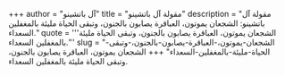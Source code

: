 +++
author = "آل باتشينو"
title = "مقولة آل باتشينو"
description = "مقولة آل باتشينو: الشجعان يموتون، العباقرة يصابون بالجنون، وتبقى الحياة مليئة بالمغفلين السعداء."
quote = '''الشجعان يموتون، العباقرة يصابون بالجنون، وتبقى الحياة مليئة بالمغفلين السعداء.'''
slug = "الشجعان-يموتون،-العباقرة-يصابون-بالجنون،-وتبقى-الحياة-مليئة-بالمغفلين-السعداء"
+++
الشجعان يموتون، العباقرة يصابون بالجنون، وتبقى الحياة مليئة بالمغفلين السعداء.
